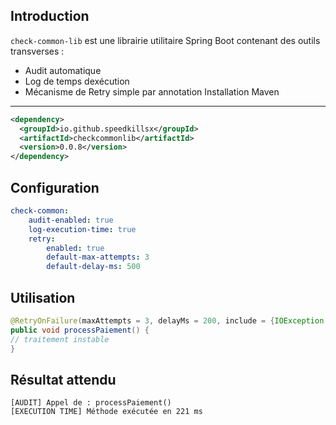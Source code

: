 Introduction
-------------
`check-common-lib` est une librairie utilitaire Spring Boot contenant des outils transverses :
- Audit automatique
- Log de temps dexécution
- Mécanisme de Retry simple par annotation
  Installation Maven
-------------------
```xml
<dependency>
  <groupId>io.github.speedkillsx</groupId>
  <artifactId>checkcommonlib</artifactId>
  <version>0.0.8</version>
</dependency>
```

Configuration
--------------
```yaml
check-common:
    audit-enabled: true
    log-execution-time: true
    retry:
        enabled: true
        default-max-attempts: 3
        default-delay-ms: 500
```
Utilisation
------------
```java
@RetryOnFailure(maxAttempts = 3, delayMs = 200, include = {IOException.class})
public void processPaiement() {
// traitement instable
}
```
Résultat attendu
-----------------
```CMD
[AUDIT] Appel de : processPaiement()
[EXECUTION TIME] Méthode exécutée en 221 ms
```